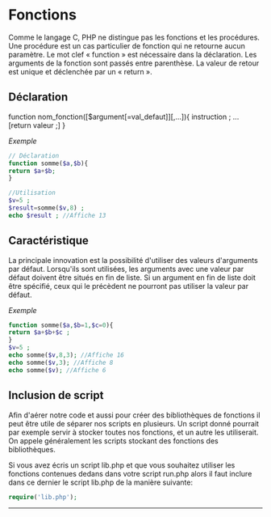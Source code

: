 <div id="fonctions">

# Fonctions

Comme le langage C, PHP ne distingue pas les fonctions et les procédures. Une procédure est un cas particulier de fonction qui ne retourne aucun paramètre. Le mot clef « function » est nécessaire dans la déclaration. Les arguments de la fonction sont passés entre parenthèse. La valeur de retour est unique et déclenchée par un « return ».

## Déclaration

function nom_fonction([$argument[=val_defaut]][,...]){
instruction ;
...
[return valeur ;]
}

_Exemple_

```php
// Déclaration
function somme($a,$b){
return $a+$b;
}

//Utilisation
$v=5 ;
$result=somme($v,8) ;
echo $result ; //Affiche 13
```

## Caractéristique

La principale innovation est la possibilité d'utiliser des valeurs d'arguments par défaut. Lorsqu'ils sont utilisées, les arguments avec une valeur par défaut doivent être situés en fin de liste. Si un argument en fin de liste doit être spécifié, ceux qui le précèdent ne pourront pas utiliser la valeur par défaut.

_Exemple_

```php
function somme($a,$b=1,$c=0){
return $a+$b+$c ;
}
$v=5 ;
echo somme($v,8,3); //Affiche 16
echo somme($v,3); //Affiche 8
echo somme($v); //Affiche 6
```

## Inclusion de script

Afin d'aérer notre code et aussi pour créer des bibliothèques de fonctions il peut être utile de séparer nos scripts en plusieurs. Un script donné pourrait par exemple servir à stocker toutes nos fonctions, et un autre les utiliserait. On appele généralement les scripts stockant des fonctions des bibliothèques.

Si vous avez écris un script lib.php et que vous souhaitez utiliser les fonctions contenues dedans dans votre script run.php alors il faut inclure dans ce dernier le script lib.php de la manière suivante:

```php
require('lib.php');
```

---

</div>
